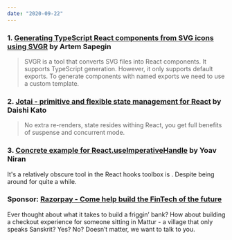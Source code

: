 ```yaml
---
date: "2020-09-22"
---
```


### 1. [Generating TypeScript React components from SVG icons using SVGR](https://blog.sapegin.me/til/react/generating-typescript-react-components-from-svg-icons-using-svgr/) by Artem Sapegin

> SVGR is a tool that converts SVG files into React components. It supports TypeScript generation. However, it only supports default exports. To generate components with named exports we need to use a custom template.

### 2. [Jotai - primitive and flexible state management for React](https://github.com/pmndrs/jotai) by Daishi Kato

> No extra re-renders, state resides withing React, you get full benefits of suspense and concurrent mode.

### 3. [Concrete example for React.useImperativeHandle](https://dev.to/poeticgeek/concrete-example-for-react-useimperativehandle-52l8) by Yoav Niran

It's a relatively obscure tool in the React hooks toolbox is . Despite being around for quite a while.

### Sponsor: [Razorpay - Come help build the FinTech of the future](https://razorpay.com/jobs-frontend)

Ever thought about what it takes to build a friggin’ bank? How about building a checkout experience for someone sitting in Mattur - a village that only speaks Sanskrit? Yes? No? Doesn’t matter, we want to talk to you.
